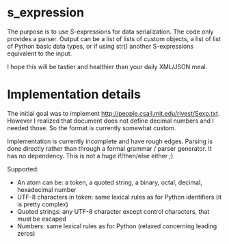 # s_expression

The purpose is to use S-expressions for data serialization. The code
only provides a parser. Output can be a list of lists of custom objects, a list
of list of Python basic data types, or if using str() another S-expressions
equivalent to the input.

I hope this will be tastier and healthier than your daily XML/JSON meal.

# Implementation details

The initial goal was to implement http://people.csail.mit.edu/rivest/Sexp.txt.
However I realized that document does not define decimal numbers and I needed
those. So the format is currently somewhat custom.

Implementation is currently incomplete and have rough edges. Parsing is done
directly rather than through a formal grammar / parser generator. It has no
dependency. This is not a huge if/then/else either ;)

Supported:
* An atom can be: a token, a quoted string, a binary, octal, decimal,
  hexadecimal number
* UTF-8 characters in token: same lexical rules as for Python identifiers (it is
  pretty complex)
* Quoted strings: any UTF-8 character except control characters, that must be
  escaped
* Numbers: same lexical rules as for Python (relaxed concerning leading zeros)
